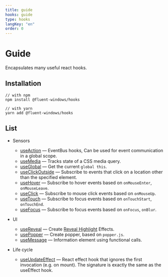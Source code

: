 ```yaml
---
title: guide
hooks: guide
type: hooks
langKey: "en"
order: 0
---
```


# Guide

Encapsulates many useful react hooks.

## Installation

```shell
// with npm
npm install @fluent-windows/hooks

// with yarn
yarn add @fluent-windows/hooks
```

## List

- Sensors
  - [useAction](/hooks/use-action) — EventBus hooks, Can be used for event communication in a global scope.
  - [useMedia](/hooks/use-media) — Tracks state of a CSS media query.
  - [useGlobal](/hooks/use-global) — Get the current `global this`.
  - [useClickOutside](/hooks/use-click-outside) — Subscribe to events that click on a location other than the specified element.
  - [useHover](/hooks/use-hover) — Subscribe to hover events based on `onMouseEnter`, `onMouseLeave`.
  - [useClick](/hooks/use-click) — Subscribe to mouse click events based on `onMouseUp`.
  - [useTouch](/hooks/use-touch) — Subscribe to focus events based on `onTouchStart`, `onTouchEnd`.
  - [useFocus](/hooks/use-focus) — Subscribe to focus events based on `onFocus`, `onBlur`.

- UI
  - [useReveal](/hooks/use-reveal) — Create [Reveal Highlight](https://docs.microsoft.com/en-us/windows/uwp/design/style/reveal) Effects.
  - [usePopper](/hooks/use-popper) — Create popper, based on `popper.js`.
  - [useMessage](/hooks/use-message) — Information element using functional calls.

- Life cycle
  - [useUpdateEffect](/hooks/use-update-effect) — React effect hook that ignores the first invocation (e.g. on mount). The signature is exactly the same as the useEffect hook.
